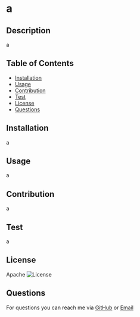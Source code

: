 # a

## Description
a

## Table of Contents
 - [Installation](#installation)
 - [Usage](#usage)
 - [Contribution](#contribution)
 - [Test](#test)
 - [License](#license)
 - [Questions](#questions)

## Installation
a

## Usage
a

## Contribution
a

## Test
a

## License
Apache
![License](https://img.shields.io/badge/License-Apache_2.0-blue.svg)

## Questions
For questions you can reach me via [GitHub](https://github.com/a) or [Email](a)